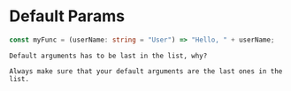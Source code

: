 # Default Params

```typescript
const myFunc = (userName: string = "User") => "Hello, " + userName;
```

```text
Default arguments has to be last in the list, why?

Always make sure that your default arguments are the last ones in the list.
```
